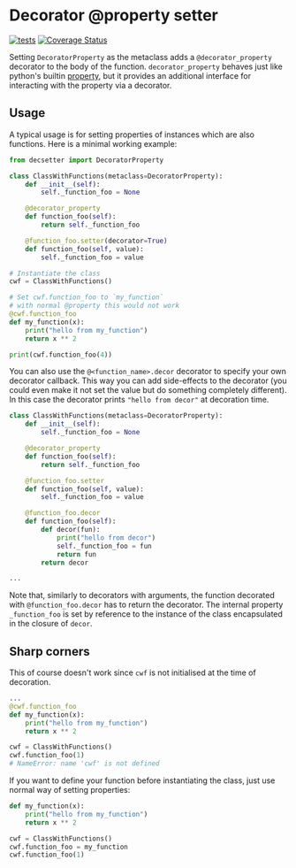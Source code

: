 # Decorator @property setter

[![tests](https://github.com/MarcinKonowalczyk/decsetter/actions/workflows/main.yml/badge.svg)](https://github.com/MarcinKonowalczyk/decsetter/actions/workflows/main.yml) [![Coverage Status](https://coveralls.io/repos/github/MarcinKonowalczyk/decsetter/badge.svg?branch=master)](https://coveralls.io/github/MarcinKonowalczyk/decsetter?branch=master)


Setting `DecoratorProperty` as the metaclass adds a `@decorator_property` decorator to the body of the function. `decorator_property` behaves just like python's builtin [property](https://docs.python.org/3/library/functions.html#property), but it provides an additional interface for interacting with the property via a decorator.


## Usage

A typical usage is for setting properties of instances which are also functions. Here is a minimal working example:

```python
from decsetter import DecoratorProperty

class ClassWithFunctions(metaclass=DecoratorProperty):
    def __init__(self):
        self._function_foo = None

    @decorator_property
    def function_foo(self):
        return self._function_foo

    @function_foo.setter(decorator=True)
    def function_foo(self, value):
        self._function_foo = value

# Instantiate the class
cwf = ClassWithFunctions()

# Set cwf.function_foo to `my_function`
# with normal @property this would not work
@cwf.function_foo
def my_function(x):
    print("hello from my_function")
    return x ** 2

print(cwf.function_foo(4))
```

You can also use the `@<function_name>.decor` decorator to specify your own decorator callback. This way you can add side-effects to the decorator (you could even make it not set the value but do something completely different). In this case the decorator prints `"hello from decor"` at decoration time.

```python
class ClassWithFunctions(metaclass=DecoratorProperty):
    def __init__(self):
        self._function_foo = None

    @decorator_property
    def function_foo(self):
        return self._function_foo

    @function_foo.setter
    def function_foo(self, value):
        self._function_foo = value

    @function_foo.decor
    def function_foo(self):
        def decor(fun):
            print("hello from decor")
            self._function_foo = fun
            return fun
        return decor

...
```

Note that, similarly to decorators with arguments, the function decorated with `@function_foo.decor` has to return the decorator. The internal property `_function_foo` is set by reference to the instance of the class encapsulated in the closure of `decor`.

## Sharp corners

This of course doesn't work since `cwf` is not initialised at the time of decoration.

```python
...
@cwf.function_foo
def my_function(x):
    print("hello from my_function")
    return x ** 2

cwf = ClassWithFunctions()
cwf.function_foo(1)
# NameError: name 'cwf' is not defined
```

If you want to define your function before instantiating the class, just use normal way of setting properties:

```python
def my_function(x):
    print("hello from my_function")
    return x ** 2

cwf = ClassWithFunctions()
cwf.function_foo = my_function
cwf.function_foo(1)
```
